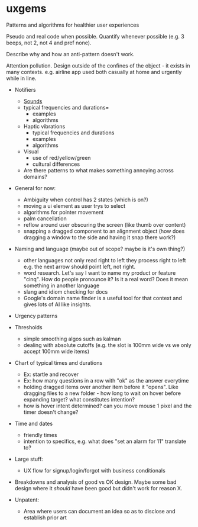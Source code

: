 # uxgems
Patterns and algorithms for healthier user experiences

Pseudo and real code when possible. Quantify whenever possible (e.g. 3 beeps, not 2, not 4 and pref none).

Describe why and how an anti-pattern doesn't work.

Attention pollution. Design outside of the confines of the object - it exists in many contexts. e.g. airline app used both casually at home and urgently while in line.

- Notifiers
    - [Sounds](sounds.md)
    - typical frequencies and durations=
        - examples
        - algorithms
    - Haptic vibrations
        - typical frequencies and durations
        - examples
        - algorithms
    - Visual
        - use of red/yellow/green
        - cultural differences
    - Are there patterns to what makes something annoying across domains?

- General for now:        
    - Ambiguity when control has 2 states (which is on?)
    - moving a ui element as user trys to select
    - algorithms for pointer movement
    - palm cancellation
    - reflow around user obscuring the screen (like thumb over content)
    - snapping a dragged component to an alignment object (how does dragging a window to the side and having it snap there work?)

- Naming and language (maybe out of scope? maybe is it's own thing?)
    - other languages not only read right to left they process right to left e.g. the next arrow should point left, not right.
    - word research. Let's say I want to name my product or feature "cinq". How do people pronounce it? Is it a real word? Does it mean something in another language
    - slang and idiom checking for docs
    - Google's domain name finder is a useful tool for that context and gives lots of AI like insights.
    

- Urgency patterns

- Thresholds
    - simple smoothing algos such as kalman
    - dealing with absolute cutoffs (e.g. the slot is 100mm wide vs we only accept 100mm wide items)

- Chart of typical times and durations
    - Ex: startle and recover
    - Ex: how many questions in a row with "ok" as the answer everytime
    - holding dragged items over another item before it "opens". Like dragging files to a new folder - how long to wait on hover before expanding target? what constitutes intention?
    - how is hover intent determined? can you move mouse 1 pixel and the timer doesn't change?

- Time and dates
    - friendly times
    - intention to specifics, e.g. what does "set an alarm for 11" translate to?

- Large stuff:
    - UX flow for signup/login/forgot with business conditionals

- Breakdowns and analysis of good vs OK design. Maybe some bad design where it _should_ have been good but didn't work for reason X.

- Unpatent:
    - Area where users can document an idea so as to disclose and establish prior art


